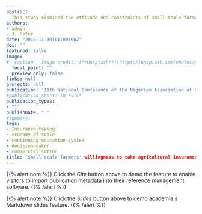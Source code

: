 ```yaml
---
abstract:
  This study examined the attitude and constraints of small scale farmers in Paikoro Local Government Area towards agricultural insurance-taking in the past and their willingness in the future. The data collected from 75 farmers, were analysed using descriptive statistics and chi-square. The findings indicate that about 65% of the respondents had more than 5 years of farming experience, a good development but which has made the respondents to abandon education at secondary level. It was also found that most of the farmers (84%) did not insure their farms with NAIC voluntarily. About 60% of the farmers claim ignorance as the constraints to insurance-taking, a situation which was likely attributable to the low level of education of the respondents. It was also found that the extent of awareness is a very important factor to successful insurance-taking. It is recommended that stakeholder sessions on confidence building on agricultural insurance as well as sensitizing the respondents of the benefits of well-educated farming population be undertaken. It is also recommended that farmers should be merged to 20-30ha for economy of scale. There is also need to establish a continuing education system to assist in transformation from traditional to commercial level, making insurance-taking imperative. 
authors:
- admin
- J. Peter
date: "2010-11-30T01:00:00Z"
doi: ""
featured: false
image:
#  caption: 'Image credit: [**Unsplash**](https://unsplash.com/photos/pLCdAaMFLTE)'
  focal_point: ""
  preview_only: false
links: null
projects: null
publication: '11th National Conference of the Nigerian Association of Agricultural Economists held at New Lecture Theatre, School of Agriculture and Agricultural Technology, Federal University of Technology, Minna, Nigeria, 3oth November-3rd December '
#publication_short: In *STC*
publication_types:
- "1"
publishDate: " "
#summary: 
tags:
- Insurance-taking
- economy of scale
- continuing education system
- decision-maker
- commercialisation 
title: 'Small scale farmers' willingness to take agricultural insurance in Paikoro Local Government Area of Niger State in Nmadu'
---
```


{{% alert note %}}
Click the *Cite* button above to demo the feature to enable visitors to import publication metadata into their reference management software.
{{% /alert %}}

{{% alert note %}}
Click the *Slides* button above to demo academia's Markdown slides feature.
{{% /alert %}}
